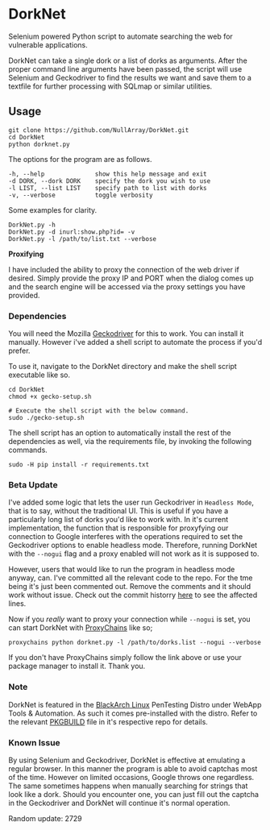 # DorkNet
Selenium powered Python script to automate searching the web for vulnerable applications.

DorkNet can take a single dork or a list of dorks as arguments. After the proper command line arguments have been passed, the script will use Selenium and Geckodriver to find the results we want and save them to a textfile for further processing with SQLmap or similar utilities.

## Usage

```
git clone https://github.com/NullArray/DorkNet.git
cd DorkNet
python dorknet.py
```

The options for the program are as follows.

```
-h, --help              show this help message and exit
-d DORK, --dork DORK    specify the dork you wish to use
-l LIST, --list LIST    specify path to list with dorks
-v, --verbose           toggle verbosity
```

Some examples for clarity.

```
DorkNet.py -h
DorkNet.py -d inurl:show.php?id= -v
DorkNet.py -l /path/to/list.txt --verbose
```

**Proxifying**

I have included the ability to proxy the connection of the web driver if desired. Simply provide the proxy IP and PORT when the dialog comes up and the search engine will be accessed via the proxy settings you have provided. 


### Dependencies

You will need the Mozilla [Geckodriver](https://github.com/mozilla/geckodriver/releases) for this to work. You can install it manually. However i've added a shell script to automate the process if you'd prefer.

To use it, navigate to the DorkNet directory and make the shell script executable like so.

```
cd DorkNet
chmod +x gecko-setup.sh

# Execute the shell script with the below command.
sudo ./gecko-setup.sh
```
The shell script has an option to automatically install the rest of the dependencies as well, via the requirements file, by invoking the following commands.

```sudo -H pip install -r requirements.txt```

### Beta Update

I've added some logic that lets the user run Geckodriver in `Headless Mode`, that is to say, without the traditional UI. This is useful if you have a particularly long list of dorks you'd like to work with. In it's current implementation, the function that is responsible for proxyfying our connection to Google interferes with the operations required to set the Geckodriver options to enable headless mode. Therefore, running DorkNet with the `--nogui` flag and a proxy enabled will not work as it is supposed to.

However, users that would like to run the program in headless mode anyway, can. I've committed all the relevant code to the repo. For the tme being it's just been commented out. Remove the comments and it should work without issue. Check out the commit historry [here](https://github.com/NullArray/DorkNet/commit/82977901b8dd94f2ec1f10f3a39762561b1a3302) to see the affected lines.

Now if you _really_ want to proxy your connection while `--nogui` is set, you can start DorkNet with [ProxyChains](https://github.com/haad/proxychains) like so; 

```proxychains python dorknet.py -l /path/to/dorks.list --nogui --verbose```

If you don't have ProxyChains simply follow the link above or use your package manager to install it. Thank you.

### Note

DorkNet is featured in the [BlackArch Linux](https://blackarch.org) PenTesting Distro under WebApp Tools & Automation. As such it comes pre-installed with the distro. Refer to the relevant [PKGBUILD](https://github.com/BlackArch/blackarch/blob/master/packages/dorknet/PKGBUILD) file in it's respective repo for details.


### Known Issue
By using Selenium and Geckodriver, DorkNet is effective at emulating a regular browser. In this manner the program is able to avoid captchas most of the time. However on limited occasions, Google throws one regardless. The same sometimes happens when manually searching for strings that look like a dork. Should you encounter one, you can just fill out the captcha in the Geckodriver and DorkNet will continue it's normal operation.

Random update: 2729
